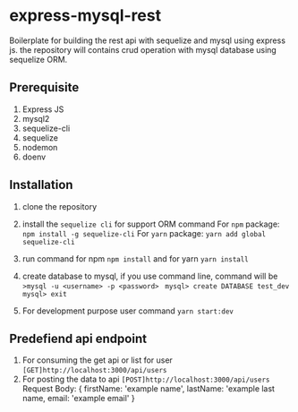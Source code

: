 # express-mysql-rest

Boilerplate for building the rest api with sequelize and mysql using express js. the repository will contains crud operation with mysql database using sequelize ORM.

## Prerequisite

1.  Express JS
2.  mysql2
3.  sequelize-cli
4.  sequelize
5.  nodemon
6.  doenv

## Installation

1.  clone the repository
2.  install the `sequelize cli` for support ORM command
    For `npm` package: `npm install -g sequelize-cli`
    For `yarn` package: `yarn add global sequelize-cli`

3.  run command for npm `npm install` and for yarn `yarn install`
4.  create database to mysql, if you use command line, command will be
    `>mysql -u <username> -p <password> `
    `mysql> create DATABASE test_dev`
    `mysql> exit`
5.  For development purpose user command `yarn start:dev`

## Predefiend api endpoint

1.  For consuming the get api or list for user `[GET]http://localhost:3000/api/users`
2.  For posting the data to api `[POST]http://localhost:3000/api/users`
    Request Body:
    {
    firstName: 'example name',
    lastName: 'example last name,
    email: 'example email'
    }
